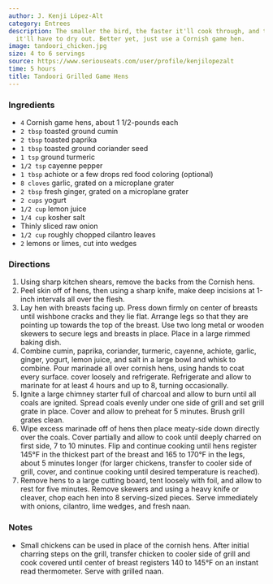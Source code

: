 ```yaml
---
author: J. Kenji López-Alt
category: Entrees
description: The smaller the bird, the faster it'll cook through, and the less time
  it'll have to dry out. Better yet, just use a Cornish game hen.
image: tandoori_chicken.jpg
size: 4 to 6 servings
source: https://www.seriouseats.com/user/profile/kenjilopezalt
time: 5 hours
title: Tandoori Grilled Game Hens
---
```

### Ingredients

* `4` Cornish game hens, about 1 1/2-pounds each
* `2 tbsp` toasted ground cumin
* `2 tbsp` toasted paprika
* `1 tbsp` toasted ground coriander seed
* `1 tsp` ground turmeric
* `1/2 tsp` cayenne pepper
* `1 tbsp` achiote or a few drops red food coloring (optional)
* `8 cloves` garlic, grated on a microplane grater
* `2 tbsp` fresh ginger, grated on a microplane grater
* `2 cups` yogurt
* `1/2 cup` lemon juice
* `1/4 cup` kosher salt
* Thinly sliced raw onion
* `1/2 cup` roughly chopped cilantro leaves
* `2` lemons or limes, cut into wedges

### Directions

1. Using sharp kitchen shears, remove the backs from the Cornish hens.
2. Peel skin off of hens, then using a sharp knife, make deep incisions at 1-inch intervals all over the flesh.
3. Lay hen with breasts facing up. Press down firmly on center of breasts until wishbone cracks and they lie flat. Arrange legs so that they are pointing up towards the top of the breast. Use two long metal or wooden skewers to secure legs and breasts in place. Place in a large rimmed baking dish.
4. Combine cumin, paprika, coriander, turmeric, cayenne, achiote, garlic, ginger, yogurt, lemon juice, and salt in a large bowl and whisk to combine. Pour marinade all over cornish hens, using hands to coat every surface. cover loosely and refrigerate. Refrigerate and allow to marinate for at least 4 hours and up to 8, turning occasionally.
5. Ignite a large chimney starter full of charcoal and allow to burn until all coals are ignited. Spread coals evenly under one side of grill and set grill grate in place. Cover and allow to preheat for 5 minutes. Brush grill grates clean.
6. Wipe excess marinade off of hens then place meaty-side down directly over the coals. Cover partially and allow to cook until deeply charred on first side, 7 to 10 minutes. Flip and continue cooking until hens register 145°F in the thickest part of the breast and 165 to 170°F in the legs, about 5 minutes longer (for larger chickens, transfer to cooler side of grill, cover, and continue cooking until desired temperature is reached).
7. Remove hens to a large cutting board, tent loosely with foil, and allow to rest for five minutes. Remove skewers and using a heavy knife or cleaver, chop each hen into 8 serving-sized pieces. Serve immediately with onions, cilantro, lime wedges, and fresh naan.

### Notes

- Small chickens can be used in place of the cornish hens. After initial charring steps on the grill, transfer chicken to cooler side of grill and cook covered until center of breast registers 140 to 145°F on an instant read thermometer. Serve with grilled naan.
